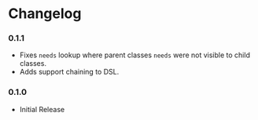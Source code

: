 # Changelog

### 0.1.1

* Fixes `needs` lookup where parent classes `needs` were not
  visible to child classes.
* Adds support chaining to DSL.

### 0.1.0

* Initial Release


